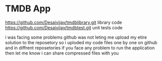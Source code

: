 # TMDB App

https://github.com/Desaivijay/tmdblibrary.git  library code
https://github.com/Desaivijay/tmdbtest.git unit tests code


i was facing some problems github was not leting me upload my etire solution to the reposetory so i uploded my code files one by one on github and in diffrent reposetories if you face any problem to run the application then let me know i can share compressed files with you
